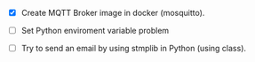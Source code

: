 - [x] Create MQTT Broker image in docker (mosquitto).

- [ ] Set Python enviroment variable problem

- [ ] Try to send an email by using stmplib in Python (using class).

